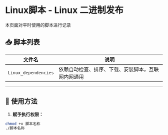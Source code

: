 # Linux脚本 - Linux 二进制发布
本页面对平时使用的脚本进行记录
## 📥 脚本列表

| 文件名                            | 说明                     |
|-----------------------------------|--------------------------|
| `Linux_dependencies`         | 依赖自动检查、排序、下载、安装脚本，互联网内网通用|

---

## 🚀 使用方法

1. **赋予执行权限：**

```bash
chmod +x 脚本名称
./脚本名称
